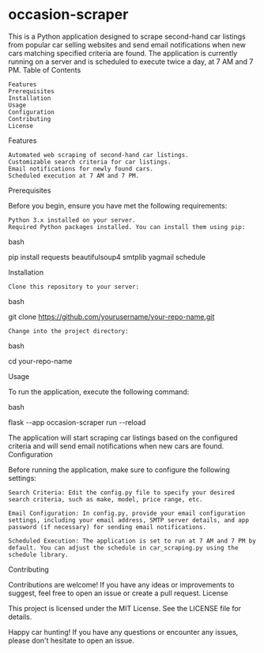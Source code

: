 # occasion-scraper

This is a Python application designed to scrape second-hand car listings from popular car selling websites and send email notifications when new cars matching specified criteria are found. The application is currently running on a server and is scheduled to execute twice a day, at 7 AM and 7 PM.
Table of Contents

    Features
    Prerequisites
    Installation
    Usage
    Configuration
    Contributing
    License

Features

    Automated web scraping of second-hand car listings.
    Customizable search criteria for car listings.
    Email notifications for newly found cars.
    Scheduled execution at 7 AM and 7 PM.

Prerequisites

Before you begin, ensure you have met the following requirements:

    Python 3.x installed on your server.
    Required Python packages installed. You can install them using pip:

bash

pip install requests beautifulsoup4 smtplib yagmail schedule

Installation

    Clone this repository to your server:

bash

git clone https://github.com/yourusername/your-repo-name.git

    Change into the project directory:

bash

cd your-repo-name

Usage

To run the application, execute the following command:

bash

flask --app occasion-scraper run --reload

The application will start scraping car listings based on the configured criteria and will send email notifications when new cars are found.
Configuration

Before running the application, make sure to configure the following settings:

    Search Criteria: Edit the config.py file to specify your desired search criteria, such as make, model, price range, etc.

    Email Configuration: In config.py, provide your email configuration settings, including your email address, SMTP server details, and app password (if necessary) for sending email notifications.

    Scheduled Execution: The application is set to run at 7 AM and 7 PM by default. You can adjust the schedule in car_scraping.py using the schedule library.

Contributing

Contributions are welcome! If you have any ideas or improvements to suggest, feel free to open an issue or create a pull request.
License

This project is licensed under the MIT License. See the LICENSE file for details.

Happy car hunting! If you have any questions or encounter any issues, please don't hesitate to open an issue.